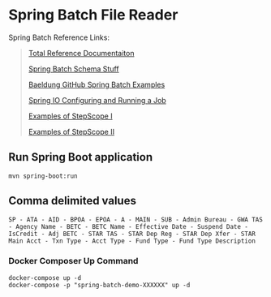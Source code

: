 # Spring Batch File Reader

Spring Batch Reference Links:
> [Total Reference Documentaiton](https://docs.spring.io/spring-batch/docs/current/reference/html/index.html)
> 
> [Spring Batch Schema Stuff](https://docs.spring.io/spring-batch/docs/current/reference/html/schema-appendix.html)
> 
> [Baeldung GitHub Spring Batch Examples](https://github.com/eugenp/tutorials/tree/master/spring-batch)
> 
> [Spring IO Configuring and Running a Job](https://docs.spring.io/spring-batch/docs/current/reference/html/job.html)
> 
> [Examples of StepScope I](https://www.programcreek.com/java-api-examples/?api=org.springframework.batch.core.configuration.annotation.StepScope)
> 
> [Examples of StepScope II](https://www.programcreek.com/java-api-examples/?code=michaelhoffmantech%2Fpatient-batch-loader%2Fpatient-batch-loader-master%2Fsrc%2Fmain%2Fjava%2Fcom%2Fpluralsight%2Fspringbatch%2Fpatientbatchloader%2Fconfig%2FBatchJobConfiguration.java)

## Run Spring Boot application
```
mvn spring-boot:run
```
## Comma delimited values
```
SP - ATA - AID - BPOA - EPOA - A - MAIN - SUB - Admin Bureau - GWA TAS - Agency Name - BETC - BETC Name - Effective Date - Suspend Date - IsCredit - Adj BETC - STAR TAS - STAR Dep Reg - STAR Dep Xfer - STAR Main Acct - Txn Type - Acct Type - Fund Type - Fund Type Description
```

### Docker Composer Up Command
```
docker-compose up -d
docker-compose -p "spring-batch-demo-XXXXXX" up -d
```